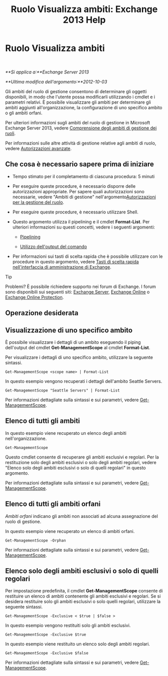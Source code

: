 ﻿---
title: 'Ruolo Visualizza ambiti: Exchange 2013 Help'
TOCTitle: Ruolo Visualizza ambiti
ms:assetid: 0bb3a434-6651-473a-94eb-4eb9a34e6f70
ms:mtpsurl: https://technet.microsoft.com/it-it/library/Dd335084(v=EXCHG.150)
ms:contentKeyID: 50480007
ms.date: 05/22/2018
mtps_version: v=EXCHG.150
ms.translationtype: MT
---

# Ruolo Visualizza ambiti

 

_**Si applica a:**Exchange Server 2013_

_**Ultima modifica dell'argomento:**2012-10-03_

Gli ambiti del ruolo di gestione consentono di determinare gli oggetti disponibili, in modo che l'utente possa modificarli utilizzando i cmdlet e i parametri relativi. È possibile visualizzare gli ambiti per determinare gli ambiti aggiunti all'organizzazione, la configurazione di uno specifico ambito o gli ambiti orfani.

Per ulteriori informazioni sugli ambiti del ruolo di gestione in Microsoft Exchange Server 2013, vedere [Comprensione degli ambiti di gestione dei ruoli](understanding-management-role-scopes-exchange-2013-help.md).

Per informazioni sulle altre attività di gestione relative agli ambiti di ruolo, vedere [Autorizzazioni avanzate](advanced-permissions-exchange-2013-help.md).

## Che cosa è necessario sapere prima di iniziare

  - Tempo stimato per il completamento di ciascuna procedura: 5 minuti

  - Per eseguire queste procedure, è necessario disporre delle autorizzazioni appropriate. Per sapere quali autorizzazioni sono necessarie, vedere "Ambiti di gestione" nell'argomento[Autorizzazioni per la gestione del ruolo](role-management-permissions-exchange-2013-help.md).

  - Per eseguire queste procedure, è necessario utilizzare Shell.

  - Questo argomento utilizza il pipelining e il cmdlet **Format-List**. Per ulteriori informazioni su questi concetti, vedere i seguenti argomenti:
    
      - [Pipelining](https://technet.microsoft.com/it-it/library/aa998260\(v=exchg.150\))
    
      - [Utilizzo dell'output del comando](working-with-command-output-exchange-2013-help.md)

  - Per informazioni sui tasti di scelta rapida che è possibile utilizzare con le procedure in questo argomento, vedere [Tasti di scelta rapida nell'interfaccia di amministrazione di Exchange](keyboard-shortcuts-in-the-exchange-admin-center-exchange-online-protection-help.md).


> [!TIP]
> Problemi? È possibile richiedere supporto nei forum di Exchange. I forum sono disponibili sui seguenti siti: <A href="https://go.microsoft.com/fwlink/p/?linkid=60612">Exchange Server</A>, <A href="https://go.microsoft.com/fwlink/p/?linkid=267542">Exchange Online</A> o <A href="https://go.microsoft.com/fwlink/p/?linkid=285351">Exchange Online Protection</A>.



## Operazione desiderata

## Visualizzazione di uno specifico ambito

È possibile visualizzare i dettagli di un ambito eseguendo il piping dell'output del cmdlet **Get-ManagementScope** al cmdlet **Format-List**.

Per visualizzare i dettagli di uno specifico ambito, utilizzare la seguente sintassi.

    Get-ManagementScope <scope name> | Format-List

In questo esempio vengono recuperati i dettagli dell'ambito Seattle Servers.

    Get-ManagementScope "Seattle Servers" | Format-List

Per informazioni dettagliate sulla sintassi e sui parametri, vedere [Get-ManagementScope](https://technet.microsoft.com/it-it/library/dd298180\(v=exchg.150\)).

## Elenco di tutti gli ambiti

In questo esempio viene recuperato un elenco degli ambiti nell'organizzazione.

    Get-ManagementScope

Questo cmdlet consente di recuperare gli ambiti esclusivi e regolari. Per la restituzione solo degli ambiti esclusivi o solo degli ambiti regolari, vedere "Elenco solo degli ambiti esclusivi o solo di quelli regolari" in questo argomento.

Per informazioni dettagliate sulla sintassi e sui parametri, vedere [Get-ManagementScope](https://technet.microsoft.com/it-it/library/dd298180\(v=exchg.150\)).

## Elenco di tutti gli ambiti orfani

*Ambiti orfani* indicano gli ambiti non associati ad alcuna assegnazione del ruolo di gestione.

In questo esempio viene recuperato un elenco di ambiti orfani.

    Get-ManagementScope -Orphan

Per informazioni dettagliate sulla sintassi e sui parametri, vedere [Get-ManagementScope](https://technet.microsoft.com/it-it/library/dd298180\(v=exchg.150\)).

## Elenco solo degli ambiti esclusivi o solo di quelli regolari

Per impostazione predefinita, il cmdlet **Get-ManagementScope** consente di restituire un elenco di ambiti contenente gli ambiti esclusivi e regolari. Se si desidera restituire solo gli ambiti esclusivi o solo quelli regolari, utilizzare la seguente sintassi.

    Get-ManagementScope -Exclusive < $true | $false >

In questo esempio vengono restituiti solo gli ambiti esclusivi.

    Get-ManagementScope -Exclusive $true

In questo esempio viene restituito un elenco solo degli ambiti regolari.

    Get-ManagementScope -Exclusive $false

Per informazioni dettagliate sulla sintassi e sui parametri, vedere [Get-ManagementScope](https://technet.microsoft.com/it-it/library/dd298180\(v=exchg.150\)).


